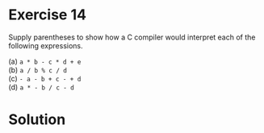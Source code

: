 # Exercise 14

Supply parentheses to show how a C compiler would interpret each of the following expressions.

(a) `a * b - c * d + e`  
(b) `a / b % c / d`  
(c) `- a - b + c - + d`  
(d) `a * - b / c - d`

# Solution